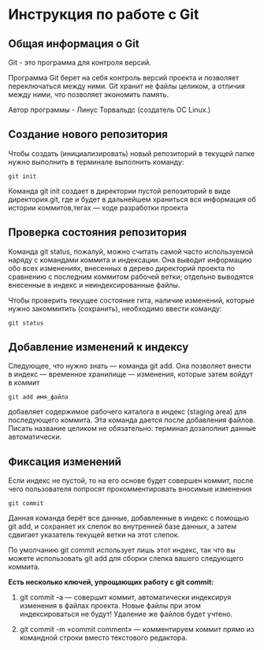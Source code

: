 # **Инструкция по работе с Git**

## **Общая информация о Git**

Git - это программа для контроля версий. 

Программа Git  берет на себя контроль версий проекта и позволяет переключаться между ними. Git хранит не файлы целиком, а отличия между ними, что позволяет экономить память. 

Автор программы  - Линус Торвальдс (создатель ОС Linux.)


## **Создание нового репозитория**

Чтобы создать (инициализировать) новый репозиторий в текущей папке нужно выполнить в терминале выполнить команду: 

    git init

Команда git init создает в директории пустой репозиторий в виде директория.git, где и будет в дальнейшем храниться вся информация об истории коммитов,тегах — ходе разработки проекта

## **Проверка состояния репозитория**

Команда git status, пожалуй, можно считать самой часто используемой наряду с командами коммита и индексации. Она выводит информацию обо всех изменениях, внесенных в дерево директорий проекта по сравнению с последним коммитом рабочей
ветки; отдельно выводятся внесенные в индекс и неиндексированные
файлы.

Чтобы проверить текущее состояние гита, наличие изменений, которые нужно закоммитить (сохранить), необходимо ввести команду:

    git status


## **Добавление изменений к индексу**

Следующее, что нужно знать — команда git add. Она позволяет внести в индекс — временное хранилище — изменения, которые затем войдут в коммит

    git add имя_файла
добавляет содержимое рабочего каталога 
в индекс (staging area) для последующего коммита. Эта команда дается после добавления 
файлов. Писать название целиком не обязательно: терминал дозаполнит данные автоматически.

## **Фиксация изменений**

Если индекс не пустой, то на его основе будет совершен коммит, после чего пользователя попросят прокомментировать вносимые изменения
    
    git commit

Данная команда  берёт все данные, добавленные в индекс с помощью git add, и сохраняет их слепок во внутренней базе данных, а затем сдвигает указатель текущей ветки на этот слепок.

По умолчанию git commit использует лишь этот индекс, так что вы можете использовать git add для сборки слепка вашего следующего коммита.

**Есть несколько ключей, упрощающих работу с git commit:**

1. git commit -a — совершит коммит, автоматически индексируя изменения в файлах
проекта. Новые файлы при этом индексироваться не будут! Удаление же файлов
будет учтено.


2. git commit -m «commit comment» — комментируем коммит прямо из командной строки
вместо текстового редактора.
